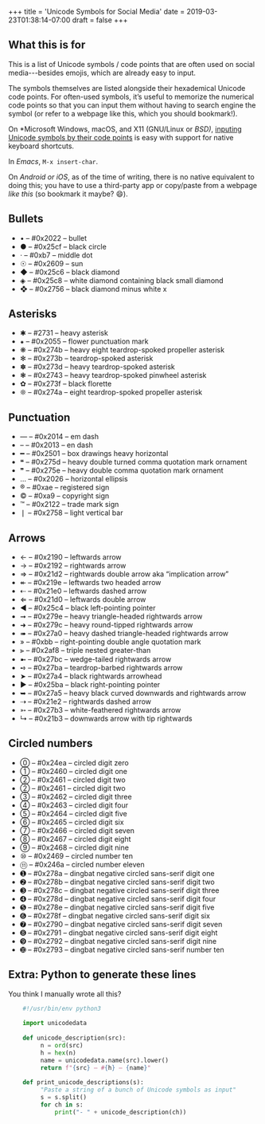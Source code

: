 +++
title = 'Unicode Symbols for Social Media'
date = 2019-03-23T01:38:14-07:00
draft = false
+++

## What this is for
This is a list of Unicode symbols / code points that are often used on social media---besides emojis, which are already easy to input.

The symbols themselves are listed alongside their hexademical Unicode code points. For often-used symbols, it’s useful to memorize the numerical code points so that you can input them without having to search engine the symbol (or refer to a webpage like this, which you should bookmark!).

On *Microsoft Windows, macOS, and X11 (GNU/Linux or *BSD)*, [inputing Unicode symbols by their code points](https://en.wikipedia.org/wiki/Unicode_input#Hexadecimal_input) is easy with support for native keyboard shortcuts.

In *Emacs*, `M-x insert-char`.

On *Android or iOS*, as of the time of writing, there is no native equivalent to doing this; you have to use a third-party app or copy/paste from a webpage *like this* (so bookmark it maybe? 😄).

## Bullets
- • – #0x2022 – bullet
- ● – #0x25cf – black circle
- · – #0xb7 – middle dot
- ☉ – #0x2609 – sun
- ◆ – #0x25c6 – black diamond
- ◈ – #0x25c8 – white diamond containing black small diamond
- ❖ – #0x2756 – black diamond minus white x

## Asterisks
- ✱ – #2731 – heavy asterisk
- ⁕ – #0x2055 – flower punctuation mark
- ❋ – #0x274b – heavy eight teardrop-spoked propeller asterisk
- ✻ – #0x273b – teardrop-spoked asterisk
- ✽ – #0x273d – heavy teardrop-spoked asterisk
- ❃ – #0x2743 – heavy teardrop-spoked pinwheel asterisk
- ✿ – #0x273f – black florette
- ❊ – #0x274a – eight teardrop-spoked propeller asterisk

## Punctuation
- — – #0x2014 – em dash
- – – #0x2013 – en dash
- ━ – #0x2501 – box drawings heavy horizontal
- ❝ – #0x275d – heavy double turned comma quotation mark ornament
- ❞ – #0x275e – heavy double comma quotation mark ornament
- … – #0x2026 – horizontal ellipsis
- ® – #0xae – registered sign
- © – #0xa9 – copyright sign
- ™ – #0x2122 – trade mark sign
- ❘ – #0x2758 – light vertical bar

## Arrows
- ← – #0x2190 – leftwards arrow
- → – #0x2192 – rightwards arrow
- ⇒ – #0x21d2 – rightwards double arrow aka “implication arrow”
- ↞ – #0x219e – leftwards two headed arrow
- ⇠ – #0x21e0 – leftwards dashed arrow
- ⇐ – #0x21d0 – leftwards double arrow
- ◄ – #0x25c4 – black left-pointing pointer
- ➞ – #0x279e – heavy triangle-headed rightwards arrow
- ➜ – #0x279c – heavy round-tipped rightwards arrow
- ➠ – #0x27a0 – heavy dashed triangle-headed rightwards arrow
- » – #0xbb – right-pointing double angle quotation mark
- ⫸ – #0x2af8 – triple nested greater-than
- ➼ – #0x27bc – wedge-tailed rightwards arrow
- ➺ – #0x27ba – teardrop-barbed rightwards arrow
- ➤ – #0x27a4 – black rightwards arrowhead
- ► – #0x25ba – black right-pointing pointer
- ➥ – #0x27a5 – heavy black curved downwards and rightwards arrow
- ⇢ – #0x21e2 – rightwards dashed arrow
- ➳ – #0x27b3 – white-feathered rightwards arrow
- ↳ – #0x21b3 – downwards arrow with tip rightwards

## Circled numbers
- ⓪ – #0x24ea – circled digit zero
- ① – #0x2460 – circled digit one
- ② – #0x2461 – circled digit two
- ② – #0x2461 – circled digit two
- ③ – #0x2462 – circled digit three
- ④ – #0x2463 – circled digit four
- ⑤ – #0x2464 – circled digit five
- ⑥ – #0x2465 – circled digit six
- ⑦ – #0x2466 – circled digit seven
- ⑧ – #0x2467 – circled digit eight
- ⑨ – #0x2468 – circled digit nine
- ⑩ – #0x2469 – circled number ten
- ⑪ – #0x246a – circled number eleven
- ➊ – #0x278a – dingbat negative circled sans-serif digit one
- ➋ – #0x278b – dingbat negative circled sans-serif digit two
- ➌ – #0x278c – dingbat negative circled sans-serif digit three
- ➍ – #0x278d – dingbat negative circled sans-serif digit four
- ➎ – #0x278e – dingbat negative circled sans-serif digit five
- ➏ – #0x278f – dingbat negative circled sans-serif digit six
- ➐ – #0x2790 – dingbat negative circled sans-serif digit seven
- ➑ – #0x2791 – dingbat negative circled sans-serif digit eight
- ➒ – #0x2792 – dingbat negative circled sans-serif digit nine
- ➓ – #0x2793 – dingbat negative circled sans-serif number ten

## Extra: Python to generate these lines
You think I manually wrote all this?

```python
    #!/usr/bin/env python3
    
    import unicodedata
    
    def unicode_description(src):
         n = ord(src)
         h = hex(n)
         name = unicodedata.name(src).lower()
         return f"{src} – #{h} – {name}"
    
    def print_unicode_descriptions(s):
         "Paste a string of a bunch of Unicode symbols as input"
         s = s.split()
         for ch in s:
             print("- " + unicode_description(ch))
```
